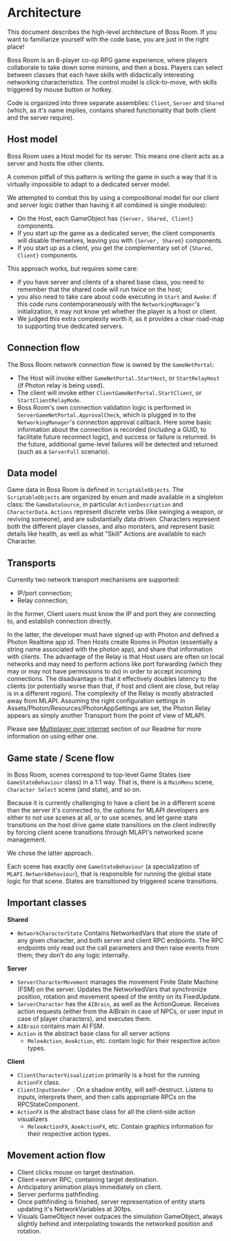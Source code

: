 # Architecture
This document describes the high-level architecture of Boss Room.
If you want to familiarize yourself with the code base, you are just in the right place!

Boss Room is an 8-player co-op RPG game experience, where players collaborate to take down some minions, and then a boss. Players can select between classes that each have skills with didactically interesting networking characteristics. The control model is click-to-move, with skills triggered by mouse button or hotkey. 

Code is organized into three separate assemblies: `Client`, `Server` and `Shared` (which, as it's name implies, contains shared functionality that both client and the server require).

## Host model
Boss Room uses a Host model for its server. This means one client acts as a server and hosts the other clients. 

A common pitfall of this pattern is writing the game in such a way that it is virtually impossible to adapt to a dedicated server model. 

We attempted to combat this by using a compositional model for our client and server logic (rather than having it all combined is single modules):
 - On the Host, each GameObject has `{Server, Shared, Client}` components. 
 - If you start up the game as a dedicated server, the client components will disable themselves, leaving you with `{Server, Shared}` components.
 - If you start up as a client, you get the complementary set of `{Shared, Client}` components. 

This approach works, but requires some care: 
 - if you have server and clients of a shared base class, you need to remember that the shared code will run twice on the host; 
 - you also need to take care about code executing in `Start` and `Awake`: if this code runs contemporaneously with the `NetworkingManager`'s initialization, it may not know yet whether the player is a host or client.
 - We judged this extra complexity worth it, as it provides a clear road-map to supporting true dedicated servers. 

## Connection flow
The Boss Room network connection flow is owned by the `GameNetPortal`:
 - The Host will invoke either `GameNetPortal.StartHost`, or `StartRelayHost` (if Photon relay is being used). 
 - The client will invoke either `ClientGameNetPortal.StartClient`, or `StartClientRelayMode`. 
 - Boss Room's own connection validation logic is performed in `ServerGameNetPortal.ApprovalCheck`, which is plugged in to the `NetworkingManager`'s connection approval callback. Here some basic information about the connection is recorded (including a GUID, to facilitate future reconnect logic), and success or failure is returned. In the future, additional game-level failures will be detected and returned (such as a `ServerFull` scenario). 

## Data model
Game data in Boss Room is defined in `ScriptableObjects`. The `ScriptableObjects` are organized by enum and made available in a singleton class: the `GameDataSource`, in particular `ActionDescription` and `CharacterData`. `Actions` represent discrete verbs (like swinging a weapon, or reviving someone), and are substantially data driven. Characters represent both the different player classes, and also monsters, and represent basic details like health, as well as what "Skill" Actions are available to each Character.

## Transports
Currently two network transport mechanisms are supported: 
 - IP/port connection;
 - Relay connection;

In the former, Client users must know the IP and port they are connecting to, and establish connection directly.

In the latter, the developer must have signed up with Photon and defined a Photon Realtime app id. Then Hosts create Rooms in Photon (essentially a string name associated with the photon app), and share that information with clients. The advantage of the Relay is that Host users are often on local networks and may need to perform actions like port forwarding (which they may or may not have permissions to do) in order to accept incoming connections. The disadvantage is that it effectively doubles latency to the clients (or potentially worse than that, if host and client are close, but relay is in a different region). The complexity of the Relay is mostly abstracted away from MLAPI. Assuming the right configuration settings in Assets/Photon/Resources/PhotonAppSettings are set, the Photon Relay appears as simply another Transport from the point of view of MLAPI. 

Please see [Multiplayer over internet](README.md) section of our Readme for more information on using either one.

## Game state / Scene flow
In Boss Room, scenes correspond to top-level Game States (see `GameStateBehaviour` class) in a 1:1 way. That is, there is a `MainMenu` scene, `Character Select` scene (and state), and so on. 

Because it is currently challenging to have a client be in a different scene than the server it's connected to, the options for MLAPI developers are either to not use scenes at all, or to use scenes, and let game state transitions on the host drive game state transitions on the client indirectly by forcing client scene transitions through MLAPI's networked scene management. 

We chose the latter approach. 

Each scene has exactly one `GameStateBehaviour` (a specialization of `MLAPI.NetworkBehaviour`), that is responsible for running the global state logic for that scene. States are transitioned by triggered scene transitions.

## Important classes

**Shared**
 - `NetworkCharacterState` Contains NetworkedVars that store the state of any given character, and both server and client RPC endpoints. The RPC endpoints only read out the call parameters and then raise events from them; they don’t do any logic internally. 

**Server**
 - `ServerCharacterMovement` manages the movement Finite State Machine (FSM) on the server. Updates the NetworkedVars that synchronize position, rotation and movement speed of the entity on its FixedUpdate.
 - `ServerCharacter` has the `AIBrain`, as well as the ActionQueue. Receives action requests (either from the AIBrain in case of NPCs, or user input in case of player characters), and executes them.
 - `AIBrain` contains main AI FSM.  
 - `Action` is the abstract base class for all server actions
   - `MeleeAction`, `AoeAction`, etc. contain logic for their respective action types. 

**Client**
 - `ClientCharacterVisualization` primarily is a host for the running `ActionFX` class.
 - `ClientInputSender `. On a shadow entity, will self-destruct. Listens to inputs, interprets them, and then calls appropriate RPCs on the RPCStateComponent. 
 - `ActionFX` is the abstract base class for all the client-side action visualizers
   - `MeleeActionFX`, `AoeActionFX`, etc. Contain graphics information for their respective action types. 
  
## Movement action flow
 - Client clicks mouse on target destination. 
 - Client->server RPC, containing target destination. 
 - Anticipatory animation plays immediately on client. 
 - Server performs pathfinding.
 - Once pathfinding is finished, server representation of entity starts updating it's NetworkVariables at 30fps.
 - Visuals GameObject never outpaces the simulation GameObject, always slightly behind and interpolating towards the networked position and rotation.

